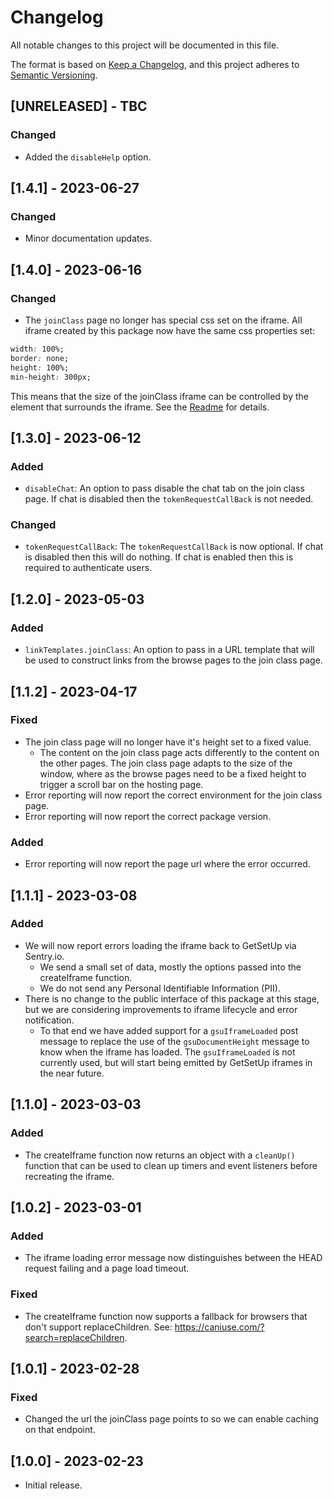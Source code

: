 # Changelog

All notable changes to this project will be documented in this file.

The format is based on [Keep a Changelog](https://keepachangelog.com/en/1.0.0/),
and this project adheres to [Semantic Versioning](https://semver.org/spec/v2.0.0.html).

## [UNRELEASED] - TBC

### Changed

- Added the `disableHelp` option.

## [1.4.1] - 2023-06-27

### Changed

- Minor documentation updates.

## [1.4.0] - 2023-06-16

### Changed

- The `joinClass` page no longer has special css set on the iframe. All iframe created by this package now have the same css properties set:

```css
width: 100%;
border: none;
height: 100%;
min-height: 300px;
```

This means that the size of the joinClass iframe can be controlled by the element that surrounds the iframe. See the [Readme](./README.md#page-layout) for details.

## [1.3.0] - 2023-06-12

### Added

- `disableChat`: An option to pass disable the chat tab on the join class page. If chat is disabled then the `tokenRequestCallBack` is not needed.

### Changed

- `tokenRequestCallBack`: The `tokenRequestCallBack` is now optional. If chat is disabled then this will do nothing. If chat is enabled then this is required to authenticate users.

## [1.2.0] - 2023-05-03

### Added

- `linkTemplates.joinClass`: An option to pass in a URL template that will be used to construct links from the browse pages to the join class page.

## [1.1.2] - 2023-04-17

### Fixed

- The join class page will no longer have it's height set to a fixed value.
  - The content on the join class page acts differently to the content on the other pages. The join class page adapts to the size of the window, where as the browse pages need to be a fixed height to trigger a scroll bar on the hosting page.
- Error reporting will now report the correct environment for the join class page.
- Error reporting will now report the correct package version.

### Added

- Error reporting will now report the page url where the error occurred.

## [1.1.1] - 2023-03-08

### Added

- We will now report errors loading the iframe back to GetSetUp via Sentry.io.
  - We send a small set of data, mostly the options passed into the createIframe function.
  - We do not send any Personal Identifiable Information (PII).
- There is no change to the public interface of this package at this stage, but we are considering improvements to iframe lifecycle and error notification.
  - To that end we have added support for a `gsuIframeLoaded` post message to replace the use of the `gsuDocumentHeight` message to know when the iframe has loaded. The `gsuIframeLoaded` is not currently used, but will start being emitted by GetSetUp iframes in the near future.

## [1.1.0] - 2023-03-03

### Added

- The createIframe function now returns an object with a `cleanUp()` function that can be used to clean up timers and event listeners before recreating the iframe.

## [1.0.2] - 2023-03-01

### Added

- The iframe loading error message now distinguishes between the HEAD request failing and a page load timeout.

### Fixed

- The createIframe function now supports a fallback for browsers that don't support replaceChildren. See: https://caniuse.com/?search=replaceChildren.

## [1.0.1] - 2023-02-28

### Fixed

- Changed the url the joinClass page points to so we can enable caching on that endpoint.

## [1.0.0] - 2023-02-23

- Initial release.
